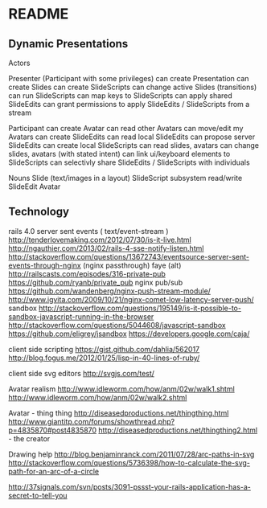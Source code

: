 # README

## Dynamic Presentations

Actors

  Presenter (Participant with some privileges)
    can create Presentation
      can create Slides
    can create SlideScripts
      can change active Slides (transitions)
      can run SlideScripts
    can map keys to SlideScripts
    can apply shared SlideEdits
    can grant permissions to apply SlideEdits / SlideScripts from a stream

  Participant
    can create Avatar
      can read other Avatars
      can move/edit my Avatars
    can create SlideEdits
      can read local SlideEdits
      can propose server SlideEdits
    can create local SlideScripts
      can read slides, avatars
      can change slides, avatars (with stated intent)
    can link ui/keyboard elements to SlideScripts
    can selectivly share SlideEdits / SlideScripts with individuals


Nouns
  Slide (text/images in a layout)
  SlideScript
    subsystem read/write
  SlideEdit
  Avatar



## Technology

rails 4.0
server sent events ( text/event-stream )
  http://tenderlovemaking.com/2012/07/30/is-it-live.html
  http://ngauthier.com/2013/02/rails-4-sse-notify-listen.html
    http://stackoverflow.com/questions/13672743/eventsource-server-sent-events-through-nginx (nginx passthrough)
  faye (alt)
    http://railscasts.com/episodes/316-private-pub
    https://github.com/ryanb/private_pub
  nginx pub/sub
    https://github.com/wandenberg/nginx-push-stream-module/
  http://www.igvita.com/2009/10/21/nginx-comet-low-latency-server-push/
sandbox
  http://stackoverflow.com/questions/195149/is-it-possible-to-sandbox-javascript-running-in-the-browser
  http://stackoverflow.com/questions/5044608/javascript-sandbox
  https://github.com/eligrey/jsandbox
  https://developers.google.com/caja/

client side scripting
  https://gist.github.com/dahlia/562017
  http://blog.fogus.me/2012/01/25/lisp-in-40-lines-of-ruby/

client side svg editors
  http://svgjs.com/test/

Avatar realism
  http://www.idleworm.com/how/anm/02w/walk1.shtml
  http://www.idleworm.com/how/anm/02w/walk2.shtml

Avatar - thing thing
  http://diseasedproductions.net/thingthing.html
  http://www.giantitp.com/forums/showthread.php?p=4835870#post4835870
  http://diseasedproductions.net/thingthing2.html - the creator

Drawing help
  http://blog.benjaminranck.com/2011/07/28/arc-paths-in-svg
  http://stackoverflow.com/questions/5736398/how-to-calculate-the-svg-path-for-an-arc-of-a-circle


http://37signals.com/svn/posts/3091-pssst-your-rails-application-has-a-secret-to-tell-you